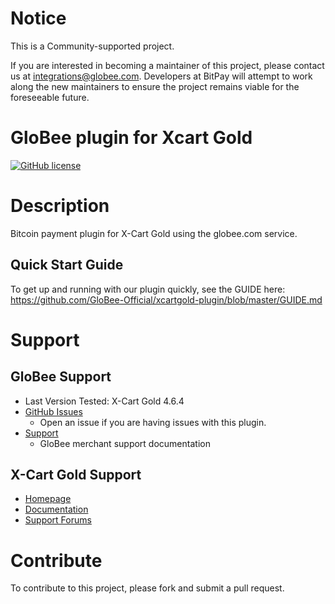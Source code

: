 # Notice

This is a Community-supported project.

If you are interested in becoming a maintainer of this project, please contact us at integrations@globee.com. Developers at BitPay will attempt to work along the new maintainers to ensure the project remains viable for the foreseeable future.

# GloBee plugin for Xcart Gold

[![GitHub license](https://img.shields.io/badge/license-MIT-blue.svg?style=flat-square)](https://raw.githubusercontent.com/GloBee-Official/xcartgold-plugin/master/LICENSE.txt)

# Description

Bitcoin payment plugin for X-Cart Gold using the globee.com service.


## Quick Start Guide

To get up and running with our plugin quickly, see the GUIDE here: https://github.com/GloBee-Official/xcartgold-plugin/blob/master/GUIDE.md



# Support

## GloBee Support

* Last Version Tested: X-Cart Gold 4.6.4
* [GitHub Issues](https://github.com/GloBee-Official/xcartgold-plugin/issues)
  * Open an issue if you are having issues with this plugin.
* [Support](https://help.globee.com)
  * GloBee merchant support documentation

## X-Cart Gold Support

* [Homepage](http://www.x-cart.com/ecommerce-software.html)
* [Documentation](http://kb.x-cart.com/display/XDD/Definitive+guide)
* [Support Forums](http://forum.x-cart.com)

# Contribute

To contribute to this project, please fork and submit a pull request.